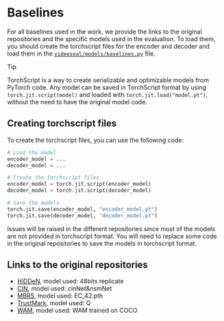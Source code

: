 # Baselines

For all baselines used in the work, we provide the links to the original repositories and the specific models used in the evaluation.
To load them, you should create the torchscript files for the encoder and decoder and load them in the [`videoseal/models/baselines.py`](../videoseal/models/baselines.py) file.


> [!TIP]
> TorchScript is a way to create serializable and optimizable models from PyTorch code. Any model can be saved in TorchScript format by using `torch.jit.script(model)` and loaded with `torch.jit.load("model.pt")`, without the need to have the original model code.


## Creating torchscript files

To create the torchscript files, you can use the following code:
```python
# Load the model
encoder_model = ...
decoder_model = ...

# Create the torchscript files
encoder_model = torch.jit.script(encoder_model)
decoder_model = torch.jit.script(decoder_model)

# Save the models
torch.jit.save(encoder_model, "encoder_model.pt")
torch.jit.save(decoder_model, "decoder_model.pt")
```

Issues will be raised in the different repositories since most of the models are not provided in torchscript format.
You will need to replace some code in the original repositories to save the models in torchscript format.

## Links to the original repositories

- [HiDDeN](https://github.com/facebookresearch/stable_signature/blob/main/hidden/notebooks/demo.ipynb), model used: 48bits replicate
- [CIN](https://github.com/rmpku/CIN), model used: cinNet&nsmNet
- [MBRS](https://github.com/jzyustc/MBRS), model used: EC_42.pth
- [TrustMark](https://github.com/adobe/trustmark/), model used: Q
- [WAM](https://github.com/facebookresearch/watermark-anything), model used: WAM trained on COCO
